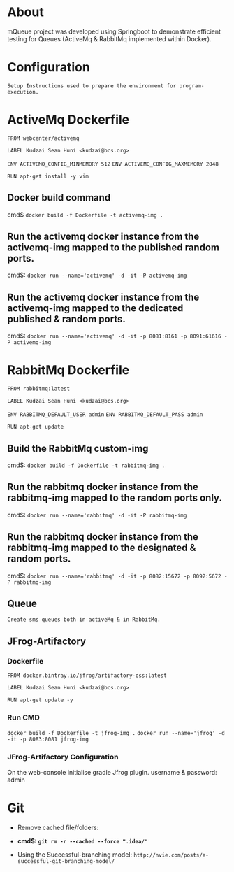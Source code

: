 # About
mQueue project was developed using Springboot to demonstrate efficient testing for Queues (ActiveMq & RabbitMq implemented within Docker).

# Configuration
    Setup Instructions used to prepare the environment for program-execution.

# ActiveMq Dockerfile 
`FROM webcenter/activemq`

`LABEL Kudzai Sean Huni <kudzai@bcs.org>`

`ENV ACTIVEMQ_CONFIG_MINMEMORY 512`
`ENV ACTIVEMQ_CONFIG_MAXMEMORY 2048`

`RUN apt-get install -y vim`

## Docker build command                          
cmd$ `docker build -f Dockerfile -t activemq-img .`

## Run the activemq docker instance from the activemq-img mapped to the published random ports.
cmd$: `docker run --name='activemq' -d -it -P activemq-img`

## Run the activemq docker instance from the activemq-img mapped to the dedicated published & random ports.
cmd$: `docker run --name='activemq' -d -it -p 8081:8161 -p 8091:61616 -P activemq-img`

# RabbitMq Dockerfile
`FROM rabbitmq:latest`

`LABEL Kudzai Sean Huni <kudzai@bcs.org>`

`ENV RABBITMQ_DEFAULT_USER admin`
`ENV RABBITMQ_DEFAULT_PASS admin`

`RUN apt-get update`

## Build the RabbitMq custom-img
cmd$: `docker build -f Dockerfile -t rabbitmq-img .`

## Run the rabbitmq docker instance from the rabbitmq-img mapped to the random ports only. 
cmd$: `docker run --name='rabbitmq' -d -it -P rabbitmq-img`

## Run the rabbitmq docker instance from the rabbitmq-img mapped to the designated & random ports.
cmd$: `docker run --name='rabbitmq' -d -it -p 8082:15672 -p 8092:5672 -P rabbitmq-img`

## Queue
    Create sms queues both in activeMq & in RabbitMq.
    
## JFrog-Artifactory

### Dockerfile
`FROM docker.bintray.io/jfrog/artifactory-oss:latest`

`LABEL Kudzai Sean Huni <kudzai@bcs.org>`

`RUN apt-get update -y`

### Run CMD
`docker build -f Dockerfile -t jfrog-img .`
`docker run --name='jfrog' -d -it -p 8083:8081 jfrog-img`

### JFrog-Artifactory Configuration
On the web-console initialise gradle Jfrog plugin.
username & password: admin

# Git
- Remove cached file/folders:
- **cmd$: `git rm -r --cached --force ".idea/"`**

- Using the Successful-branching model: `http://nvie.com/posts/a-successful-git-branching-model/`
